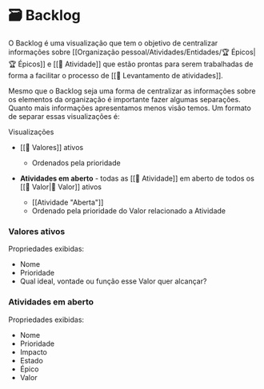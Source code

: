 # 🗃️ Backlog

O Backlog é uma visualização que tem o objetivo de centralizar informações sobre [[Organização pessoal/Atividades/Entidades/🏆 Épicos|🏆 Épicos]] e [[🚧 Atividade]] que estão prontas para serem trabalhadas de forma a facilitar o processo de [[📆 Levantamento de atividades]].

Mesmo que o Backlog seja uma forma de centralizar as informações sobre os elementos da organização é importante fazer algumas separações. Quanto mais informações apresentamos menos visão temos. Um formato de separar essas visualizações é:

Visualizações

- [[🌟 Valores]] ativos
	- Ordenados pela prioridade

- **Atividades em aberto** - todas as [[🚧 Atividade]] em aberto de todos os [[🌟 Valor|🌟 Valor]] ativos
	- [[Atividade "Aberta"]]
	- Ordenado pela prioridade do Valor relacionado a Atividade

### Valores ativos

Propriedades exibidas:
- Nome
- Prioridade
- Qual ideal, vontade ou função esse Valor quer alcançar?

### Atividades em aberto

Propriedades exibidas:
- Nome
- Prioridade
- Impacto
- Estado
- Épico
- Valor

